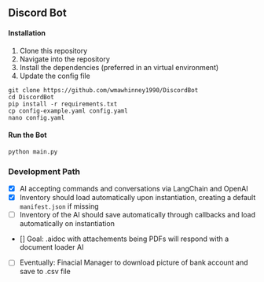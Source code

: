 ## Discord Bot
#### Installation

1. Clone this repository
2. Navigate into the repository
3. Install the dependencies (preferred in an virtual environment)
4. Update the config file

```shell
git clone https://github.com/wmawhinney1990/DiscordBot
cd DiscordBot
pip install -r requirements.txt
cp config-example.yaml config.yaml
nano config.yaml
```
#### Run the Bot

`python main.py`

### Development Path

- [x] AI accepting commands and conversations via LangChain and OpenAI
- [x] Inventory should load automatically upon instantiation, creating a default `manifest.json` if missing
- [ ] Inventory of the AI should save automatically through callbacks and load automatically on instantiation
- [\] Goal: .aidoc with attachements being PDFs will respond with a document loader AI
- [ ] Eventually: Finacial Manager to download picture of bank account and save to .csv file